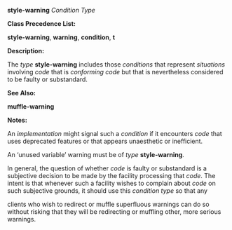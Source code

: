 **style-warning** *Condition Type* 



**Class Precedence List:** 



**style-warning**, **warning**, **condition**, **t** 



**Description:** 



The *type* **style-warning** includes those *conditions* that represent *situations* involving *code* that is *conforming code* but that is nevertheless considered to be faulty or substandard. 



**See Also:** 



**muffle-warning** 



**Notes:** 



An *implementation* might signal such a *condition* if it encounters *code* that uses deprecated features or that appears unaesthetic or inefficient. 



An ‘unused variable’ warning must be of *type* **style-warning**. 



In general, the question of whether *code* is faulty or substandard is a subjective decision to be made by the facility processing that *code*. The intent is that whenever such a facility wishes to complain about *code* on such subjective grounds, it should use this *condition type* so that any 



clients who wish to redirect or muffle superfluous warnings can do so without risking that they will be redirecting or muffling other, more serious warnings. 



